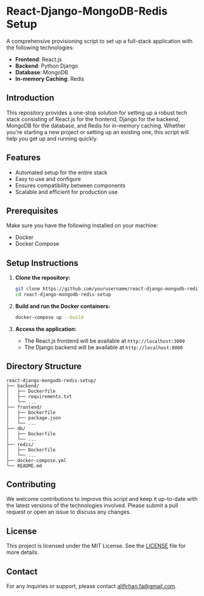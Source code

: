 # React-Django-MongoDB-Redis Setup

A comprehensive provisioning script to set up a full-stack application with the following technologies:
- **Frontend**: React.js
- **Backend**: Python Django
- **Database**: MongoDB
- **In-memory Caching**: Redis

## Introduction

This repository provides a one-stop solution for setting up a robust tech stack consisting of React.js for the frontend, Django for the backend, MongoDB for the database, and Redis for in-memory caching. Whether you're starting a new project or setting up an existing one, this script will help you get up and running quickly.

## Features

- Automated setup for the entire stack
- Easy to use and configure
- Ensures compatibility between components
- Scalable and efficient for production use

## Prerequisites

Make sure you have the following installed on your machine:
- Docker
- Docker Compose

## Setup Instructions

1. **Clone the repository:**
    ```sh
    git clone https://github.com/yourusername/react-django-mongodb-redis-setup.git
    cd react-django-mongodb-redis-setup
    ```

2. **Build and run the Docker containers:**
    ```sh
    docker-compose up --build
    ```

3. **Access the application:**
    - The React.js frontend will be available at `http://localhost:3000`
    - The Django backend will be available at `http://localhost:8000`

## Directory Structure

```plaintext
react-django-mongodb-redis-setup/
├── backend/
│   ├── Dockerfile
│   ├── requirements.txt
│   └── ...
├── frontend/
│   ├── Dockerfile
│   ├── package.json
│   └── ...
├── db/
│   ├── Dockerfile
│   └── ...
├── redis/
│   ├── Dockerfile
│   └── ...
├── docker-compose.yml
└── README.md
```

## Contributing

We welcome contributions to improve this script and keep it up-to-date with the latest versions of the technologies involved. Please submit a pull request or open an issue to discuss any changes.

## License

This project is licensed under the MIT License. See the [LICENSE](LICENSE) file for more details.

## Contact

For any inquiries or support, please contact [alifirhan.fa@gmail.com](mailto:alifirhan.fa@gmail.com).
